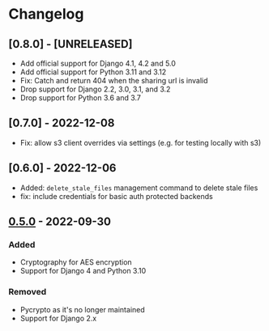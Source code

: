 # Changelog

## [0.8.0] - [UNRELEASED]

- Add official support for Django 4.1, 4.2 and 5.0
- Add official support for Python 3.11 and 3.12
- Fix: Catch and return 404 when the sharing url is invalid
- Drop support for Django 2.2, 3.0, 3.1, and 3.2
- Drop support for Python 3.6 and 3.7

## [0.7.0] - 2022-12-08

- Fix: allow s3 client overrides via settings (e.g. for testing locally with s3)

## [0.6.0] - 2022-12-06

- Added: `delete_stale_files` management command to delete stale files
- fix: include credentials for basic auth protected backends

## [0.5.0] - 2022-09-30

### Added

- Cryptography for AES encryption
- Support for Django 4 and Python 3.10

### Removed

- Pycrypto as it's no longer maintained
- Support for Django 2.x

[0.5.0]: https://github.com/vicktornl/django-secret-sharing/compare/0.4.0...0.5.0
